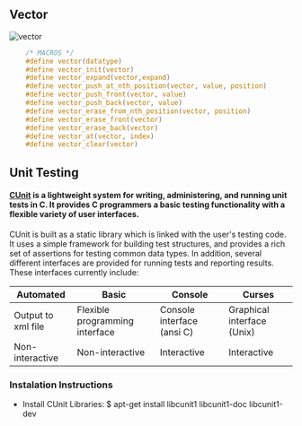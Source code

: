 ## Vector

![vector](https://user-images.githubusercontent.com/48658768/68430241-621e8900-01b8-11ea-8272-990ba8d0f950.png)

```c
    /* MACROS */
    #define vector(datatype)
    #define vector_init(vector)
    #define vector_expand(vector,expand)
    #define vector_push_at_nth_position(vector, value, position)
    #define vector_push_front(vector, value)
    #define vector_push_back(vector, value)
    #define vector_erase_from_nth_position(vector, position)
    #define vector_erase_front(vector)
    #define vector_erase_back(vector)
    #define vector_at(vector, index)
    #define vector_clear(vector)
```

## Unit Testing
#### [CUnit](http://cunit.sourceforge.net/) is a lightweight system for writing, administering, and running unit tests in C.  It provides C programmers a basic testing functionality with a flexible variety of user interfaces.

CUnit is built as a static library which is linked with the user's testing code.  It uses a simple framework for building test structures, and provides a rich set of assertions for testing common data types.   In addition, several different interfaces are provided for running tests and reporting results. These interfaces currently include:

 Automated                     | Basic                          | Console                   | Curses
-------------------------------|--------------------------------|---------------------------|---------------------------
 Output to xml file            | Flexible programming interface | Console interface (ansi C)| Graphical interface (Unix)
 Non-interactive               | Non-interactive                | Interactive               | Interactive

### Instalation Instructions
* Install CUnit Libraries: $ apt-get install libcunit1 libcunit1-doc libcunit1-dev